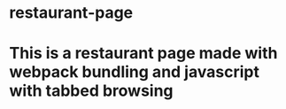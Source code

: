 # restaurant-page

# This is a restaurant page made with webpack bundling and javascript with tabbed browsing